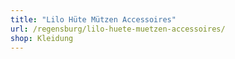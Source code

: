 ```yaml
---
title: "Lilo Hüte Mützen Accessoires"
url: /regensburg/lilo-huete-muetzen-accessoires/
shop: Kleidung
---
```

